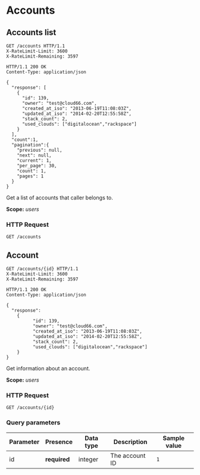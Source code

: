# Accounts

## Accounts list

```http
GET /accounts HTTP/1.1
X-RateLimit-Limit: 3600
X-RateLimit-Remaining: 3597
```

```http
HTTP/1.1 200 OK
Content-Type: application/json

{
  "response": [
    {
      "id": 139,
      "owner": "test@cloud66.com",
      "created_at_iso": "2013-06-19T11:08:03Z",
      "updated_at_iso": "2014-02-20T12:55:58Z",
      "stack_count": 2,
      "used_clouds": ["digitalocean","rackspace"]
    }
  ],
  "count":1,
  "pagination":{
    "previous": null,
    "next": null,
    "current": 1,
    "per_page": 30,
    "count": 1,
    "pages": 1
  }
}
```

Get a list of accounts that caller belongs to.

<aside class="notice">
<b>Scope:</b> <i>users</i>
</aside>

### HTTP Request

`GET /accounts`

## Account

```http
GET /accounts/{id} HTTP/1.1
X-RateLimit-Limit: 3600
X-RateLimit-Remaining: 3597
```

```http
HTTP/1.1 200 OK
Content-Type: application/json

{
  "response":
    {
          "id": 139,
          "owner": "test@cloud66.com",
          "created_at_iso": "2013-06-19T11:08:03Z",
          "updated_at_iso": "2014-02-20T12:55:58Z",
          "stack_count": 2,
          "used_clouds": ["digitalocean","rackspace"]
    }
}
```

Get information about an account.

<aside class="notice">
<b>Scope:</b> <i>users</i>
</aside>

### HTTP Request

`GET /accounts/{id}`

### Query parameters

Parameter | Presence | Data type | Description |  Sample value
--------- | ------- | ------- |----------- |  -------
id | **required** | integer | The account ID | `1`
